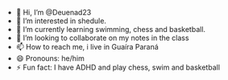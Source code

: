 - 👋 Hi, I’m @Deuenad23
- 👀 I’m interested in shedule.
- 🌱 I’m currently learning swimming, chess and basketball.
- 💞️ I’m looking to collaborate on my notes in the class
- 📫 How to reach me, i live in Guaíra Paraná
- 😄 Pronouns: he/him
- ⚡ Fun fact: I have ADHD and play chess, swim and basketball

<!---
Deuenad23/Deuenad23 is a ✨ special ✨ repository because its `README.md` (this file) appears on your GitHub profile.
You can click the Preview link to take a look at your changes.
--->

